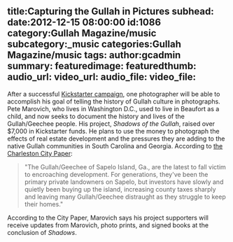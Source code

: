 title:Capturing the Gullah in Pictures
subhead:
date:2012-12-15 08:00:00
id:1086
category:Gullah Magazine/music
subcategory:_music
categories:Gullah Magazine/music
tags:
author:gcadmin
summary:
featuredimage:
featuredthumb:
audio_url:
video_url:
audio_file:
video_file:
---
After a successful <a href="//bit.ly/SxVmGx">Kickstarter campaign</a>, one photographer will be able to accomplish his goal of telling the history of Gullah culture in photographs. <!--more--> Pete Marovich, who lives in Washington D.C., used to live in Beaufort as a child, and now seeks to document the history and lives of the Gullah/Geechee people. His project, <em>Shadows of the Gullah</em>, raised over $7,000 in Kickstarter funds. He plans to use the money to photograph the effects of real estate development and the pressures they are adding to the native Gullah communities in South Carolina and Georgia. According to <a href="//bit.ly/SxVAgY">the Charleston City Paper</a>: <blockquote>"The Gullah/Geechee of Sapelo Island, Ga., are the latest to fall victim to encroaching development. For generations, they've been the primary private landowners on Sapelo, but investors have slowly and quietly been buying up the island, increasing county taxes sharply and leaving many Gullah/Geechee distraught as they struggle to keep their homes."</blockquote> According to the City Paper, Marovich says his project supporters will receive updates from Marovich, photo prints, and signed books at the conclusion of <em>Shadows</em>.